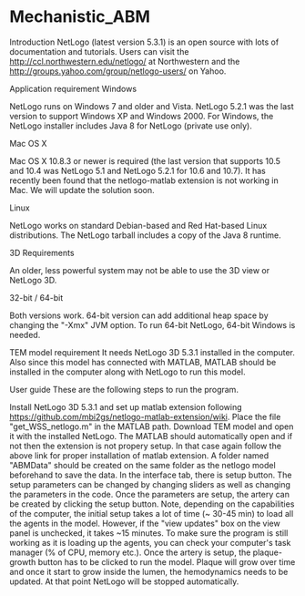 # Mechanistic_ABM
Introduction
NetLogo (latest version 5.3.1) is an open source with lots of documentation and tutorials. Users can visit the http://ccl.northwestern.edu/netlogo/ at Northwestern and the http://groups.yahoo.com/group/netlogo-users/ on Yahoo.

Application requirement
Windows

NetLogo runs on Windows 7 and older and Vista. NetLogo 5.2.1 was the last version to support Windows XP and Windows 2000. For Windows, the NetLogo installer includes Java 8 for NetLogo (private use only).

Mac OS X

Mac OS X 10.8.3 or newer is required (the last version that supports 10.5 and 10.4 was NetLogo 5.1 and NetLogo 5.2.1 for 10.6 and 10.7). It has recently been found that the netlogo-matlab extension is not working in Mac. We will update the solution soon.

Linux

NetLogo works on standard Debian-based and Red Hat-based Linux distributions. The NetLogo tarball includes a copy of the Java 8 runtime.

3D Requirements

An older, less powerful system may not be able to use the 3D view or NetLogo 3D.

32-bit / 64-bit

Both versions work. 64-bit version can add additional heap space by changing the "-Xmx" JVM option. To run 64-bit NetLogo, 64-bit Windows is needed.

TEM model requirement
It needs NetLogo 3D 5.3.1 installed in the computer. Also since this model has connected with MATLAB, MATLAB should be installed in the computer along with NetLogo to run this model.

User guide
These are the following steps to run the program.

Install NetLogo 3D 5.3.1 and set up matlab extension following https://github.com/mbi2gs/netlogo-matlab-extension/wiki.
Place the file "get_WSS_netlogo.m" in the MATLAB path.
Download TEM model and open it with the installed NetLogo. The MATLAB should automatically open and if not then the extension is not propery setup. In that case again follow the above link for proper installation of matlab extension.
A folder named "ABMData" should be created on the same folder as the netlogo model beforehand to save the data.
In the interface tab, there is setup button. The setup parameters can be changed by changing sliders as well as changing the parameters in the code. Once the parameters are setup, the artery can be created by clicking the setup button. Note, depending on the capabilities of the computer, the initial setup takes a lot of time (~ 30-45 min) to load all the agents in the model. However, if the "view updates" box on the view panel is unchecked, it takes ~15 minutes. To make sure the program is still working as it is loading up the agents, you can check your computer's task manager (% of CPU, memory etc.).
Once the artery is setup, the plaque-growth button has to be clicked to run the model. Plaque will grow over time and once it start to grow inside the lumen, the hemodynamics needs to be updated. At that point NetLogo will be stopped automatically.
